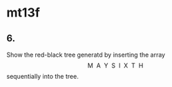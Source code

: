 # mt13f

## 6.
Show the red-black tree generatd by inserting the array $$\text{M}\:\:\text{A}\:\:\text{Y}\:\:\text{S}\:\:\text{I}\:\:\text{X}\:\:\text{T}\:\:\text{H}$$ sequentially into the tree.

